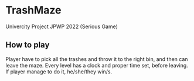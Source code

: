 # TrashMaze
Univercity Project JPWP 2022 (Serious Game)

## How to play
Player have to pick all the trashes and throw it to the right bin, and then can leave the maze. Every level has a clock and proper time set, before leaving. If player manage to do it, he/she/they win/s.

